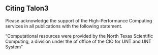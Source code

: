 ## Citing Talon3

Please acknowledge the support of the High-Performance Computing services in all publications with the following statement.

“Computational resources were provided by the North Texas Scientific Computing, a division under the of office of the CIO for UNT and UNT System”


